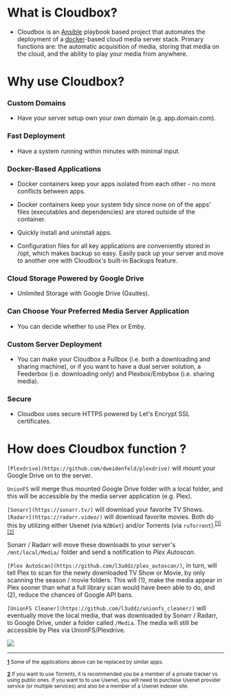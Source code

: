 # What is Cloudbox?

- Cloudbox is an [Ansible](https://www.ansible.com/how-ansible-works) playbook based project that automates the deployment of a [docker](https://www.docker.com/what-container)-based cloud media server stack. Primary functions are: the automatic acquisition of media, storing that media on the cloud, and the ability to play your media from anywhere. 


# Why use Cloudbox? 

### Custom Domains

- Have your server setup own your own domain (e.g. app.domain.com).

### Fast Deployment

- Have a system running within minutes with minimal input. 

### Docker-Based Applications

- Docker containers keep your apps isolated from each other - no more conflicts between apps. 

- Docker containers keep your system tidy since none on of the apps' files (executables and dependencies) are stored outside of the container. 

- Quickly install and uninstall apps. 

- Configuration files for all key applications are conveniently stored in /opt, which makes backup so easy. Easily pack up your server and move to another one with Cloudbox's built-in Backups feature. 


### Cloud Storage Powered by Google Drive

- Unlimited Storage with Google Drive (Gsuites). 

 
### Can Choose Your Preferred Media Server Application

- You can decide whether to use Plex or Emby.

### Custom Server Deployment

- You can make your Cloudbox a Fullbox (i.e. both a downloading and sharing machine), or if you want to have a dual server solution, a Feederbox (i.e. downloading only) and Plexbox/Embybox (i.e. sharing media).

### Secure

- Cloudbox uses secure HTTPS powered by Let's Encrypt SSL certificates.


# How does Cloudbox function ?

`[Plexdrive](https://github.com/dweidenfeld/plexdrive)` will mount your Google Drive on to the server. 

`UnionFS` will merge thus mounted Google Drive folder with a local folder, and this will be accessible by the media server application (e.g. Plex). 

`[Sonarr](https://sonarr.tv/)` will download your favorite TV Shows. `[Radarr](https://radarr.video/)` will download favorite movies. Both do this by utilizing either Usenet (via `NZBGet`) and/or Torrents (via `ruTorrent`).<sup name="a1">[\[1\]](#f1) </sup><sup name="a2">[\[2\]](#f2)</sup> 

Sonarr / Radarr will move these downloads to your server's `/mnt/local/Media/` folder and send a notification to _Plex Autoscan_. 

`[Plex AutoScan](https://github.com/l3uddz/plex_autoscan/)`, in turn, will tell Plex to scan for the newly downloaded TV Show or Movie, by only scanning the season / movie folders. This will (1), make the media appear in Plex sooner than what a full library scan would have been able to do, and (2), reduce the chances of Google API bans. 

`[UnionFS Cleaner](https://github.com/l3uddz/unionfs_cleaner/)` will eventually move the local media, that was downloaded by Sonarr / Radarr, to Google Drive, under a folder called `/Media`. The media will still be accessible by Plex via UnionFS/Plexdrive. 



![](http://i.imgur.com/xVR28pn.png)





***

<sup><b name="f1">[1](#a1)</b> Some of the applications above can be replaced by similar apps. </sup>

<sup><b name="f2">[2](#a2)</b> If you want to use Torrents, it is recommended you be a member of a private tracker vs using public ones. If you want to to use Usenet, you will need to purchase Usenet provider service (or multiple services) and also be a member of a Usenet indexer site. </sup>